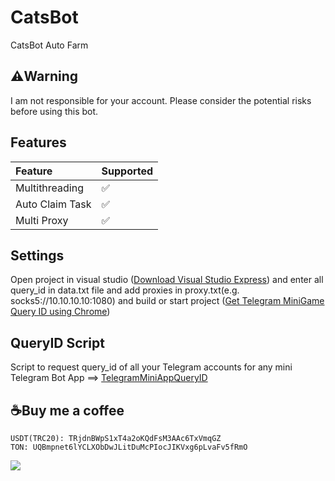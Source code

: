 # CatsBot
CatsBot Auto Farm

## ⚠️Warning
I am not responsible for your account. Please consider the potential risks before using this bot.

## Features
| Feature                   | Supported |
| :------------------------ | :-------- |
| Multithreading            | ✅        |
| Auto Claim Task           | ✅        |
| Multi Proxy               | ✅        |

## Settings
Open project in visual studio ([Download Visual Studio Express](https://visualstudio.microsoft.com/vs/express/)) and enter all query_id in data.txt file and add proxies in proxy.txt(e.g. socks5://10.10.10.10:1080) and build or start project ([Get Telegram MiniGame Query ID using Chrome](https://youtu.be/r0Ulqev-9M4))

## QueryID Script
Script to request query_id of all your Telegram accounts for any mini Telegram Bot App ==> [TelegramMiniAppQueryID](https://github.com/glad-tidings/TelegramMiniAppQueryID)

## ☕Buy me a coffee
```
USDT(TRC20): TRjdnBWpS1xT4a2oKQdFsM3AAc6TxVmqGZ
TON: UQBmpnet6lYCLXObDwJLitDuMcPIocJIKVxg6pLvaFv5fRmO
```

![](http://visit.parselecom.com/Api/Visit/3/287233)
